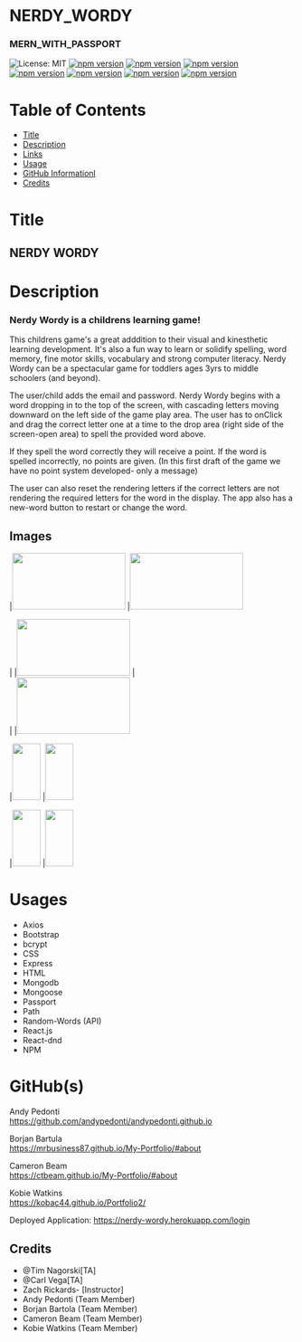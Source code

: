 # NERDY_WORDY
### MERN_WITH_PASSPORT

![License: MIT](https://img.shields.io/badge/License-MIT-yellow.svg)
[![npm version](https://img.shields.io/badge/axios-----v0.20.0-orange)](https://www.npmjs.com/package/axios)
[![npm version](https://img.shields.io/badge/react-bootstrap-----green)](https://www.npmjs.com/package/react-bootstrap)
[![npm version](https://img.shields.io/badge/react-----v16.13.1-blue)](https://www.npmjs.com/package/react)
[![npm version](https://img.shields.io/badge/Express-----v4.17.1-brightgreen)](https://www.npmjs.com/package/express)
[![npm version](https://img.shields.io/badge/bcryptjs-----v2.4.3-blue)](https://www.npmjs.com/package/bcryptjs)
[![npm version](https://img.shields.io/badge/Passport-----v4.17.1-yellow)](https://www.npmjs.com/package/passport)
[![npm version](https://img.shields.io/badge/Path-----v0.12.7-orange)](https://www.npmjs.com/package/passport)


# Table of Contents

- [Title](#title)
- [Description](#description)
- [Links](#links)
- [Usage](#usage)
- [GitHub Informationl](#github-information)
- [Credits](#credits)


# Title
## NERDY WORDY



# Description
### Nerdy Wordy is a childrens learning game!

This childrens game's  a great adddition to their visual and kinesthetic learning development. 
It's also a fun way to learn or solidify spelling, word memory, fine motor skills, vocabulary and strong computer literacy.
Nerdy Wordy can be a spectacular game for toddlers ages 3yrs to middle schoolers (and beyond).

The user/child adds the email and password.
Nerdy Wordy begins with a word dropping in to the top of the screen, with cascading letters moving downward on the left side of the game play area.
The user has to onClick and drag the correct letter one at a time to the drop area (right side of the screen-open area) to spell the provided word above. 

If they spell the word correctly they will receive a point. If the word is spelled incorrectly, no points are given. (In this first draft of the game we have no point system developed- only a message)

The user can also reset the rendering letters if the correct letters are not rendering the required letters for the word in the display. The app also has a new-word button to restart or change the word.

## Images
																				
|<img src="./client/src/readme/LOGIN.png" style="height:100px; width:200px">
|<img src="./client/src/readme/GAME.png" style="height:100px; width:200px">	

| 	|<img src="./client/src/readme/WIN.png" style="height:100px; width: 200px">	|	
| 	|<img src="./client/src/readme/LOSS.png" style="height:100px; width: 200px">	

|<img src="client\src\readme\MOBILE LOGIN.png" style="height:100px; width:50px">
|<img src="client\src\readme\MOBILE GAME.png" style="height:100px; width: 50px">

|<img src="client\src\readme\MOBILE WIN.png" style="height:100px; width: 50px">
|<img src="client\src\readme\MOBILE LOSS.png" style="height:100px; width: 50px">

# Usages
* Axios
* Bootstrap
* bcrypt
* CSS
* Express
* HTML
* Mongodb
* Mongoose
* Passport
* Path
* Random-Words (API)
* React.js
* React-dnd
* NPM



# GitHub(s)
Andy Pedonti
<br>
https://github.com/andypedonti/andypedonti.github.io

Borjan Bartula
<br>
https://mrbusiness87.github.io/My-Portfolio/#about

Cameron Beam
<br>
https://ctbeam.github.io/My-Portfolio/#about

Kobie Watkins
<br>
https://kobac44.github.io/Portfolio2/

Deployed Application: https://nerdy-wordy.herokuapp.com/login

## Credits

- @Tim Nagorski[TA]
- @Carl Vega[TA]
- Zach Rickards- [Instructor]
- Andy Pedonti (Team Member)
- Borjan Bartola (Team Member)
- Cameron Beam (Team Member)
- Kobie Watkins (Team Member)

